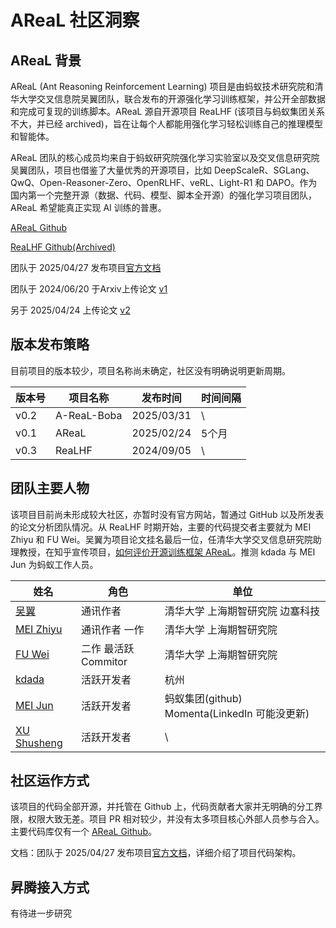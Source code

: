 # AReaL 社区洞察


## AReaL 背景

AReaL (Ant Reasoning Reinforcement Learning) 项目是由蚂蚁技术研究院和清华大学交叉信息院吴翼团队，联合发布的开源强化学习训练框架，并公开全部数据和完成可复现的训练脚本。AReaL 源自开源项目 ReaLHF (该项目与蚂蚁集团关系不大，并已经 archived)，旨在让每个人都能用强化学习轻松训练自己的推理模型和智能体。

AReaL 团队的核心成员均来自于蚂蚁研究院强化学习实验室以及交叉信息研究院吴翼团队，项目也借鉴了大量优秀的开源项目，比如 DeepScaleR、SGLang、QwQ、Open-Reasoner-Zero、OpenRLHF、veRL、Light-R1 和 DAPO。作为国内第一个完整开源（数据、代码、模型、脚本全开源）的强化学习项目团队，AReaL 希望能真正实现 AI 训练的普惠。

[AReaL Github](https://github.com/inclusionAI/AReaL)

[ReaLHF Github(Archived)](https://github.com/openpsi-project/ReaLHF)

团队于 2025/04/27 发布项目[官方文档](https://deepwiki.com/inclusionAI/AReaL)

团队于 2024/06/20 于Arxiv上传论文 [v1](https://arxiv.org/abs/2406.14088v1)

另于 2025/04/24 上传论文 [v2](https://arxiv.org/abs/2406.14088v2)

## 版本发布策略

目前项目的版本较少，项目名称尚未确定，社区没有明确说明更新周期。

| 版本号 | 项目名称 | 发布时间 | 时间间隔 |
| ------- | ------- | ------- | ------- |
| v0.2  | A-ReaL-Boba   | 2025/03/31   |   \ |
| v0.1  | AReaL   | 2025/02/24   | 5个月 |
| v0.3  | ReaLHF   | 2024/09/05   | \ |

## 团队主要人物

该项目目前尚未形成较大社区，亦暂时没有官方网站，暂通过 GitHub 以及所发表的论文分析团队情况。从 ReaLHF 时期开始，主要的代码提交者主要就为 MEI Zhiyu 和 FU Wei。吴翼为项目论文挂名最后一位，任清华大学交叉信息研究院助理教授，在知乎宣传项目，[如何评价开源训练框架 AReaL](https://www.zhihu.com/question/1890112252100703430)。推测 kdada 与 MEI Jun 为蚂蚁工作人员。

| 姓名 | 角色 | 单位 |
| ------- | ------- | ------- |
| [吴翼](https://github.com/jxwuyi)  | 通讯作者  | 清华大学 上海期智研究院 边塞科技   |
| [MEI Zhiyu](https://github.com/nuzant)  | 通讯作者 一作   | 清华大学 上海期智研究院   |
| [FU Wei](https://github.com/garrett4wade)  | 二作 最活跃 Commitor   | 清华大学 上海期智研究院   | 
| [kdada](https://github.com/kdada)  | 活跃开发者   | 杭州   | 
| [MEI Jun](https://github.com/JacksonMei)  | 活跃开发者   | 蚂蚁集团(github) Momenta(LinkedIn 可能没更新)  | 
| [XU Shusheng](https://github.com/xssstory)  | 活跃开发者   | \  | 


## 社区运作方式

该项目的代码全部开源，并托管在 Github 上，代码贡献者大家并无明确的分工界限，权限大致无差。项目 PR 相对较少，并没有太多项目核心外部人员参与合入。主要代码库仅有一个 [AReaL Github](https://github.com/inclusionAI/AReaL)。

文档：团队于 2025/04/27 发布项目[官方文档](https://deepwiki.com/inclusionAI/AReaL)，详细介绍了项目代码架构。

## 昇腾接入方式

有待进一步研究